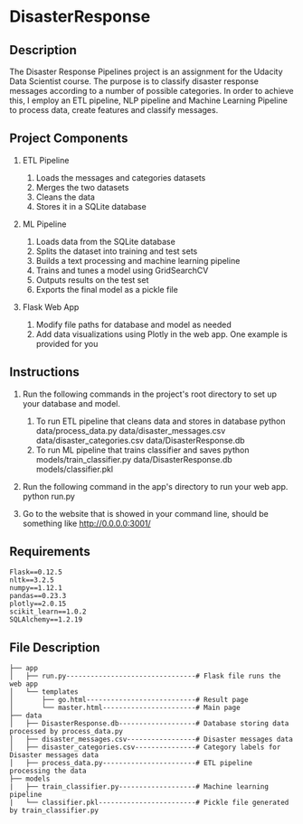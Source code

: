# DisasterResponse

## Description

The Disaster Response Pipelines project is an assignment for the Udacity Data Scientist course. The purpose is to classify disaster response messages according to a number of possible categories. In order to achieve this, I employ an ETL pipeline, NLP pipeline and Machine Learning Pipeline to process data, create features and classify messages.

## Project Components

1. ETL Pipeline

    1. Loads the messages and categories datasets
    2. Merges the two datasets
    3. Cleans the data
    4. Stores it in a SQLite database

2. ML Pipeline

    1. Loads data from the SQLite database
    2. Splits the dataset into training and test sets
    3. Builds a text processing and machine learning pipeline
    4. Trains and tunes a model using GridSearchCV
    5. Outputs results on the test set
    6. Exports the final model as a pickle file

3. Flask Web App

    1. Modify file paths for database and model as needed
    2. Add data visualizations using Plotly in the web app. One example is provided for you
    
    
## Instructions

1. Run the following commands in the project's root directory to set up your database and model.
    1. To run ETL pipeline that cleans data and stores in database python data/process_data.py data/disaster_messages.csv data/disaster_categories.csv data/DisasterResponse.db
    2. To run ML pipeline that trains classifier and saves python models/train_classifier.py data/DisasterResponse.db models/classifier.pkl
  
2. Run the following command in the app's directory to run your web app. python run.py

3. Go to the website that is showed in your command line, should be something like http://0.0.0.0:3001/

## Requirements

    Flask==0.12.5
    nltk==3.2.5
    numpy==1.12.1
    pandas==0.23.3
    plotly==2.0.15
    scikit_learn==1.0.2
    SQLAlchemy==1.2.19
    
    
## File Description

```
├── app
│   ├── run.py--------------------------------# Flask file runs the web app
│   └── templates
│       ├── go.html---------------------------# Result page
│       └── master.html-----------------------# Main page
├── data
│   ├── DisasterResponse.db-------------------# Database storing data processed by process_data.py
│   ├── disaster_messages.csv-----------------# Disaster messages data
│   ├── disaster_categories.csv---------------# Category labels for Disaster messages data
│   ├── process_data.py-----------------------# ETL pipeline processing the data
├── models
|   ├── train_classifier.py-------------------# Machine learning pipeline
|   └── classifier.pkl------------------------# Pickle file generated by train_classifier.py
```
